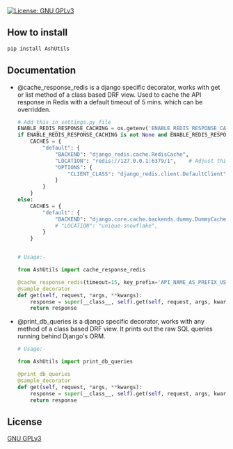 [![License: GNU GPLv3](https://img.shields.io/badge/License-GPLv3-blue.svg)](https://github.com/ashfaque/AshUtils/blob/main/LICENSE)



## How to install
```sh
pip install AshUtils
```



## Documentation
- @cache_response_redis is a django specific decorator, works with get or list method of a class based DRF view. Used to cache the API response in Redis with a default timeout of 5 mins. which can be overridden.
    ```python
    # Add this in settings.py file
    ENABLE_REDIS_RESPONSE_CACHING = os.getenv('ENABLE_REDIS_RESPONSE_CACHING', None)
    if ENABLE_REDIS_RESPONSE_CACHING is not None and ENABLE_REDIS_RESPONSE_CACHING != '' and bool(int(ENABLE_REDIS_RESPONSE_CACHING)):
        CACHES = {
            "default": {
                "BACKEND": "django_redis.cache.RedisCache",
                "LOCATION": "redis://127.0.0.1:6379/1",    # Adjust this based on your Redis configuration    # "redis://username:password@127.0.0.1:6379"
                "OPTIONS": {
                    "CLIENT_CLASS": "django_redis.client.DefaultClient",
                }
            }
        }
    else:
        CACHES = {
            "default": {
                "BACKEND": "django.core.cache.backends.dummy.DummyCache",
                # "LOCATION": "unique-snowflake",
            }
        }


    # Usage:-

    from AshUtils import cache_response_redis

    @cache_response_redis(timeout=15, key_prefix='API_NAME_AS_PREFIX_USED_IN_CACHE_KEY')    # ? cache_response_redis decorator should be used only for GET API's get or list method. And it should be the top most decorator.
    @sample_decorator
    def get(self, request, *args, **kwargs):
        response = super(__class__, self).get(self, request, args, kwargs)
        return response
    ```


- @print_db_queries is a django specific decorator, works with any method of a class based DRF view. It prints out the raw SQL queries running behind Django's ORM.
    ```python
    # Usage:-

    from AshUtils import print_db_queries

    @print_db_queries
    @sample_decorator
    def get(self, request, *args, **kwargs):
        response = super(__class__, self).get(self, request, args, kwargs)
        return response
    ```



## License
[GNU GPLv3](LICENSE)
